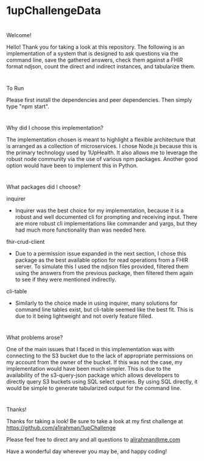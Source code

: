 # 1upChallengeData

#
Welcome!

Hello! Thank you for taking a look at this repository. The following is an implementation of a system that is designed to ask questions 
via the command line, save the gathered answers, check them against a FHIR format ndjson, count the direct and indirect instances, and tabularize them.

#
To Run

Please first install the dependencies and peer dependencies. Then simply type "npm start".

#
Why did I choose this implementation?

The implementation chosen is meant to highlight a flexible architecture that is arranged as a collection of microservices. I chose Node.js because this is the
primary technology used by 1UpHealth. It also allows me to leverage the robust node community via the use of various npm packages. Another good option would have 
been to implement this in Python.

#
What packages did I choose?

inquirer 
- Inquirer was the best choice for my implementation, because it is a robust and well documented cli for prompting and receiving input. There are more robust cli
implementations like commander and yargs, but they had much more functionality than was needed here.

fhir-crud-client
- Due to a permission issue expanded in the next section, I chose this package as the best available option for read operations from a FHIR server. To simulate this I 
used the ndjson files provided, filtered them using the answers from the previous package, then filtered them again to see if they were mentioned indirectly.

cli-table
- Similarly to the choice made in using inquirer, many solutions for command line tables exist, but cli-table seemed like the best fit. This is due to it being
lightweight and not overly feature filled.

#
What problems arose?

One of the main issues that I faced in this implementation was with connecting to the S3 bucket due to the lack of appropriate permissions on my account 
from the owner of the bucket. If this was not the case, my implementation would have been much simpler. This is due to the availability of the s3-query-json package 
which allows developers to directly query S3 buckets using SQL select queries. By using SQL directly, it would be simple to generate tabularized output for the command line.

#
Thanks!

Thanks for taking a look! Be sure to take a look at my first challenge at https://github.com/a1irahman/1upChallenge

Please feel free to direct any and all questions to alirahman@me.com

Have a wonderful day wherever you may be, and happy coding!
